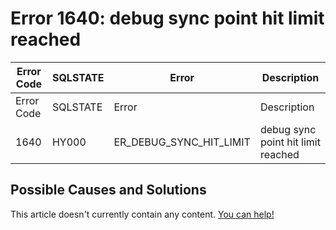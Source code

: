 
# Error 1640: debug sync point hit limit reached


| Error Code | SQLSTATE | Error | Description |
| --- | --- | --- | --- |
| Error Code | SQLSTATE | Error | Description |
| 1640 | HY000 | ER_DEBUG_SYNC_HIT_LIMIT | debug sync point hit limit reached |




## Possible Causes and Solutions


This article doesn't currently contain any content. [You can help!](/kb/en/writing-and-editing-knowledge-base-articles/)

